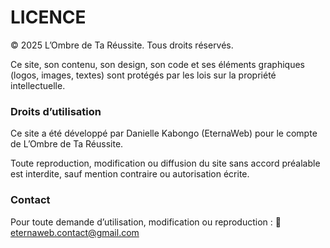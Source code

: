 # LICENCE

© 2025 L’Ombre de Ta Réussite. Tous droits réservés.

Ce site, son contenu, son design, son code et ses éléments graphiques (logos, images, textes) sont protégés par les lois sur la propriété intellectuelle.

### Droits d’utilisation

Ce site a été développé par Danielle Kabongo (EternaWeb) pour le compte de L’Ombre de Ta Réussite.

Toute reproduction, modification ou diffusion du site sans accord préalable est interdite, sauf mention contraire ou autorisation écrite.

### Contact

Pour toute demande d’utilisation, modification ou reproduction :
📧 eternaweb.contact@gmail.com
